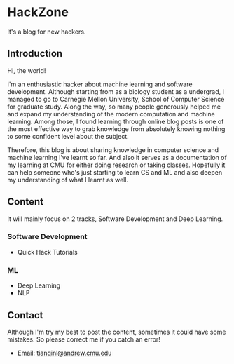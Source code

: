 # HackZone 
It's a blog for new hackers.


## Introduction
Hi, the world! 

I'm an enthusiastic hacker about machine learning and software development. Although starting from as a biology student as a undergrad, I managed to go to Carnegie Mellon University, School of Computer Science for graduate study. Along the way, so many people generously helped me and expand my understanding of the modern computation and machine learning. Among those, I found learning through online blog posts is one of the most effective way to grab knowledge from absolutely knowing nothing to some confident level about the subject. 


Therefore, this blog is about sharing knowledge in computer science and machine learning I've learnt so far. And also it serves as a documentation of my learning at CMU for either doing research or taking classes. Hopefully it can help someone who's just starting to learn CS and ML and also deepen my understanding of what I learnt as well. 


## Content

It will mainly focus on 2 tracks, Software Development and Deep Learning. 

### Software Development
- Quick Hack Tutorials

### ML
- Deep Learning
- NLP

## Contact
Although I'm try my best to post the content, sometimes it could have some mistakes. So please correct me if you catch an error!


- Email: tianqinl@andrew.cmu.edu
